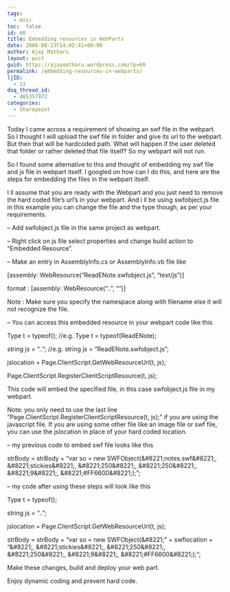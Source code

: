 ```yaml
---
tags: 
  - misc
toc:  false
id: 60
title: Embedding resources in WebParts
date: 2008-08-23T14:02:41+00:00
author: Ajay Matharu
layout: post
guid: https://ajaymatharu.wordpress.com/?p=60
permalink: /embedding-resources-in-webparts/
ljID:
  - 11
dsq_thread_id:
  - 465357972
categories:
  - Sharepoint
---
```

Today I came across a requirement of showing an swf file in the webpart. So I thought I will upload the swf file in folder and give its url to the webpart. But then that will be hardcoded path. What will happen if the user deleted that folder or rather deleted that file itself? So my webpart will not run.

So I found some alternative to this and thought of embedding my swf file and js file in webpart itself. I googled on how can I do this, and here are the steps for embedding the files in the webpart itself.

I ll assume that you are ready with the Webpart and you just need to remove the hard coded file&#8217;s url&#8217;s in your webpart. And i ll be using swfobject.js file in this example you can change the file and the type though, as per your requirements.

&#8211; Add swfobject.js file in the same project as webpart.

&#8211; Right click on js file select properties and change build action to &#8220;Embedded Resource&#8221;.

&#8211; Make an entry in AssemblyInfo.cs or AssemblyInfo.vb file like

[assembly: WebResource(&#8220;ReadENote.swfobject.js&#8221;, &#8220;text/js&#8221;)]

format : [assembly: WebResource(&#8220;<project namespace>.<filename>.<extension>&#8221;, &#8220;<content type>&#8221;)]

Note : Make sure you specify the namespace along with filename else it will not recognize the file.

&#8211; You can access this embedded resource in your webpart code like this

Type t = typeof(<webpartname>); //e.g. Type t = typeof(ReadENote);
  
string js = &#8220;<namespace>.<filename>.<extension>&#8221;; //e.g. string js = &#8220;ReadENote.swfobject.js&#8221;;
  
jslocation = Page.ClientScript.GetWebResourceUrl(t, js);
  
Page.ClientScript.RegisterClientScriptResource(t, js);

This code will embed the specified file, in this case swfobject.js file in my webpart.

Note: you only need to use the last line &#8220;Page.ClientScript.RegisterClientScriptResource(t, js);&#8221; if you are using the javascript file. If you are using some other file like an image file or swf file, you can use the jslocation in place of your hard coded location.

&#8211; my previous code to embed swf file looks like this

strBody = strBody + &#8220;var so = new SWFObject(\&#8221;notes.swf\&#8221;, \&#8221;stickies\&#8221;, \&#8221;250\&#8221;, \&#8221;250\&#8221;, \&#8221;9\&#8221;, \&#8221;#FF6600\&#8221;);&#8221;;

&#8211; my code after using these steps will look like this

Type t = typeof(<webpartname>);

string js = &#8220;<namespace>.<filename>.<extension>&#8221;;

jslocation = Page.ClientScript.GetWebResourceUrl(t, js);

strBody = strBody + &#8220;var so = new SWFObject(\&#8221;&#8221; + swflocation + &#8220;\&#8221;, \&#8221;stickies\&#8221;, \&#8221;250\&#8221;, \&#8221;250\&#8221;, \&#8221;9\&#8221;, \&#8221;#FF6600\&#8221;);&#8221;;

Make these changes, build and deploy your web part.

Enjoy dynamic coding and prevent hard code.
